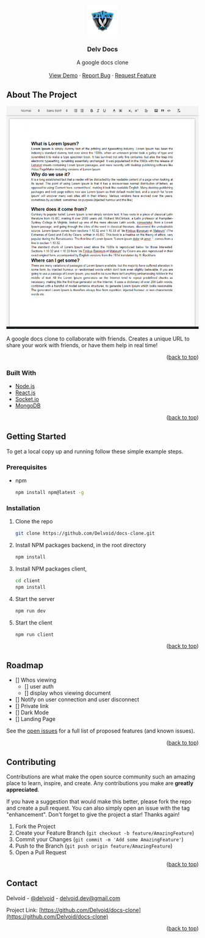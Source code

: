 <div id="top"></div>

<!-- PROJECT LOGO -->
<br />
<div align="center">
  <a href="https://github.com/othneildrew/Best-README-Template">
    <img src="./server/images/delvoid.png" alt="Logo" width="80" height="80">
  </a>

  <h3 align="center">Delv Docs</h3>

  <p align="center">
    A google docs clone
    <br />
    <br />
    <a href="https://delv-doc-clones.herokuapp.com/">View Demo</a>
    ·
    <a href="https://github.com/Delvoid/docs-clone/issues">Report Bug</a>
    ·
    <a href="https://github.com/Delvoid/docs-clone/issues">Request Feature</a>
  </p>
</div>

<!-- ABOUT THE PROJECT -->

## About The Project

<div align="center">

![docs](./server/images/docs.png)

</div>
 
A google docs clone to collaborate with friends. Creates a unique URL to share your work with friends, or have them help in real time!

<p align="right">(<a href="#top">back to top</a>)</p>

### Built With

- [Node.js](https://nodejs.org/en/)
- [React.js](https://reactjs.org/)
- [Socket.io](https://socket.io/)
- [MongoDB](https://www.mongodb.com/)

<p align="right">(<a href="#top">back to top</a>)</p>

<!-- GETTING STARTED -->

## Getting Started

To get a local copy up and running follow these simple example steps.

### Prerequisites

- npm
  ```sh
  npm install npm@latest -g
  ```

### Installation

1. Clone the repo
   ```sh
   git clone https://github.com/Delvoid/docs-clone.git
   ```
2. Install NPM packages backend, in the root directory
   ```sh
   npm install
   ```
3. Install NPM packages client,
   ```sh
   cd client
   npm install
   ```
4. Start the server
   ```sh
   npm run dev
   ```
5. Start the client
   ```sh
   npm run client
   ```

<p align="right">(<a href="#top">back to top</a>)</p>

<!-- ROADMAP -->

## Roadmap

- [] Whos viewing
  - [] user auth
  - [] display whos viewing document
- [] Notify on user connection and user disconnect
- [] Private link
- [] Dark Mode
- [] Landing Page

See the [open issues](https://github.com/Delvoid/docs-clone/issues) for a full list of proposed features (and known issues).

<p align="right">(<a href="#top">back to top</a>)</p>

<!-- CONTRIBUTING -->

## Contributing

Contributions are what make the open source community such an amazing place to learn, inspire, and create. Any contributions you make are **greatly appreciated**.

If you have a suggestion that would make this better, please fork the repo and create a pull request. You can also simply open an issue with the tag "enhancement".
Don't forget to give the project a star! Thanks again!

1. Fork the Project
2. Create your Feature Branch (`git checkout -b feature/AmazingFeature`)
3. Commit your Changes (`git commit -m 'Add some AmazingFeature'`)
4. Push to the Branch (`git push origin feature/AmazingFeature`)
5. Open a Pull Request

<p align="right">(<a href="#top">back to top</a>)</p>

<!-- CONTACT -->

## Contact

Delvoid - [@delvoid](https://twitter.com/delvoid) - delvoid.dev@gmail.com

Project Link: [https://github.com/Delvoid/docs-clone](https://github.com/Delvoid/docs-clone)

<p align="right">(<a href="#top">back to top</a>)</p>

